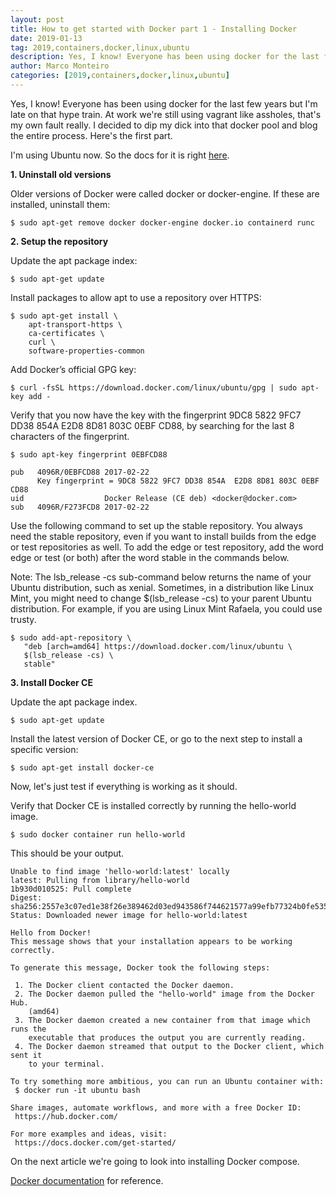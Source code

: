 ```yaml
---
layout: post
title: How to get started with Docker part 1 - Installing Docker
date: 2019-01-13
tag: 2019,containers,docker,linux,ubuntu
description: Yes, I know! Everyone has been using docker for the last few years but I'm late on that hype train. At work we're still using vagrant like assholes, that's my
author: Marco Monteiro
categories: [2019,containers,docker,linux,ubuntu]
---
```


Yes, I know! Everyone has been using docker for the last few years but I'm late on that hype train. At work we're still using vagrant like assholes, that's my own fault really. I decided to dip my dick into that docker pool and blog the entire process. Here's the first part.

<!--more-->

I'm using Ubuntu now. So the docs for it is right [here](https://docs.docker.com/install/linux/docker-ce/ubuntu/).

**1. Uninstall old versions**

Older versions of Docker were called docker or docker-engine. If these are installed, uninstall them:

	$ sudo apt-get remove docker docker-engine docker.io containerd runc

**2. Setup the repository**

Update the apt package index:

	$ sudo apt-get update

Install packages to allow apt to use a repository over HTTPS:

    $ sudo apt-get install \
        apt-transport-https \
        ca-certificates \
        curl \
        software-properties-common

Add Docker’s official GPG key:

	$ curl -fsSL https://download.docker.com/linux/ubuntu/gpg | sudo apt-key add -

Verify that you now have the key with the fingerprint 9DC8 5822 9FC7 DD38 854A E2D8 8D81 803C 0EBF CD88, by searching for the last 8 characters of the fingerprint.

    $ sudo apt-key fingerprint 0EBFCD88

    pub   4096R/0EBFCD88 2017-02-22
          Key fingerprint = 9DC8 5822 9FC7 DD38 854A  E2D8 8D81 803C 0EBF CD88
    uid                  Docker Release (CE deb) <docker@docker.com>
    sub   4096R/F273FCD8 2017-02-22

Use the following command to set up the stable repository. You always need the stable repository, even if you want to install builds from the edge or test repositories as well. To add the edge or test repository, add the word edge or test (or both) after the word stable in the commands below.

Note: The lsb_release -cs sub-command below returns the name of your Ubuntu distribution, such as xenial. Sometimes, in a distribution like Linux Mint, you might need to change $(lsb_release -cs) to your parent Ubuntu distribution. For example, if you are using Linux Mint Rafaela, you could use trusty.

    $ sudo add-apt-repository \
       "deb [arch=amd64] https://download.docker.com/linux/ubuntu \
       $(lsb_release -cs) \
       stable"


**3. Install Docker CE**

Update the apt package index.

	$ sudo apt-get update

Install the latest version of Docker CE, or go to the next step to install a specific version:

	$ sudo apt-get install docker-ce

Now, let's just test if everything is working as it should.

Verify that Docker CE is installed correctly by running the hello-world image.

	$ sudo docker container run hello-world

This should be your output.

    Unable to find image 'hello-world:latest' locally
    latest: Pulling from library/hello-world
    1b930d010525: Pull complete
    Digest: sha256:2557e3c07ed1e38f26e389462d03ed943586f744621577a99efb77324b0fe535
    Status: Downloaded newer image for hello-world:latest

    Hello from Docker!
    This message shows that your installation appears to be working correctly.

    To generate this message, Docker took the following steps:

	 1. The Docker client contacted the Docker daemon.
     2. The Docker daemon pulled the "hello-world" image from the Docker Hub.
        (amd64)
     3. The Docker daemon created a new container from that image which runs the
        executable that produces the output you are currently reading.
     4. The Docker daemon streamed that output to the Docker client, which sent it
        to your terminal.

    To try something more ambitious, you can run an Ubuntu container with:
     $ docker run -it ubuntu bash

    Share images, automate workflows, and more with a free Docker ID:
     https://hub.docker.com/

    For more examples and ideas, visit:
     https://docs.docker.com/get-started/

On the next article we're going to look into installing Docker compose.

[Docker documentation](https://docs.docker.com/) for reference.